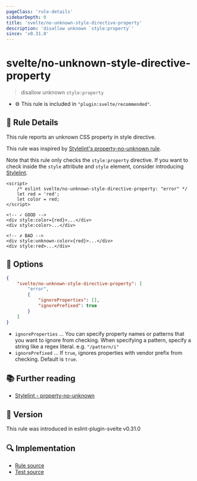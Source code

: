 ```yaml
---
pageClass: 'rule-details'
sidebarDepth: 0
title: 'svelte/no-unknown-style-directive-property'
description: 'disallow unknown `style:property`'
since: 'v0.31.0'
---
```


# svelte/no-unknown-style-directive-property

> disallow unknown `style:property`

- :gear: This rule is included in `"plugin:svelte/recommended"`.

## :book: Rule Details

This rule reports an unknown CSS property in style directive.

This rule was inspired by [Stylelint's property-no-unknown rule](https://stylelint.io/user-guide/rules/list/property-no-unknown/).

Note that this rule only checks the `style:property` directive. If you want to check inside the `style` attribute and `style` element, consider introducing [Stylelint](https://stylelint.io/).

<ESLintCodeBlock>

<!--eslint-skip-->

```svelte
<script>
	/* eslint svelte/no-unknown-style-directive-property: "error" */
	let red = 'red';
	let color = red;
</script>

<!-- ✓ GOOD -->
<div style:color={red}>...</div>
<div style:color>...</div>

<!-- ✗ BAD -->
<div style:unknown-color={red}>...</div>
<div style:red>...</div>
```

</ESLintCodeBlock>

## :wrench: Options

```json
{
	"svelte/no-unknown-style-directive-property": [
		"error",
		{
			"ignoreProperties": [],
			"ignorePrefixed": true
		}
	]
}
```

- `ignoreProperties` ... You can specify property names or patterns that you want to ignore from checking. When specifying a pattern, specify a string like a regex literal. e.g. `"/pattern/i"`
- `ignorePrefixed` ... If `true`, ignores properties with vendor prefix from checking. Default is `true`.

## :books: Further reading

- [Stylelint - property-no-unknown]

[stylelint - property-no-unknown]: https://stylelint.io/user-guide/rules/list/property-no-unknown/

## :rocket: Version

This rule was introduced in eslint-plugin-svelte v0.31.0

## :mag: Implementation

- [Rule source](https://github.com/sveltejs/eslint-plugin-svelte/blob/main/src/rules/no-unknown-style-directive-property.ts)
- [Test source](https://github.com/sveltejs/eslint-plugin-svelte/blob/main/tests/src/rules/no-unknown-style-directive-property.ts)
